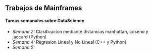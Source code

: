 ## Trabajos de Mainframes

#### Tareas semanales sobre DataScience

* *Semana 2:* Clasificacion mediante distancias manhattan, coseno y jaccard (Python)
* *Semana 4:* Regresion Lineal y No Lineal (C++ y Python)
* *Semana 5:*

